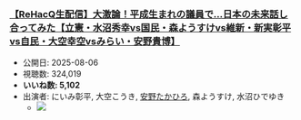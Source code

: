 ### [【ReHacQ生配信】大激論！平成生まれの議員で...日本の未来話し合ってみた【立憲・水沼秀幸vs国民・森ようすけvs維新・新実彰平vs自民・大空幸空vsみらい・安野貴博】](https://www.youtube.com/watch?v=uWcy3kCV-3E)
-   公開日: 2025-08-06
-   視聴数: 324,019
-   **いいね数: 5,102**
-   出演者: にいみ彰平, 大空こうき, [安野たかひろ](/rehacq_fan/people/安野たかひろ "wikilink"), 森ようすけ, 水沼ひでゆき
    - [![](https://img.youtube.com/vi/uWcy3kCV-3E/hqdefault.jpg)](https://www.youtube.com/watch?v=uWcy3kCV-3E)
